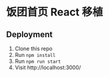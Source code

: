 # 饭团首页 React 移植

## Deployment
1. Clone this repo
2. Run `npm install` 
3. Run `npm run start`
4. Visit http://localhost:3000/